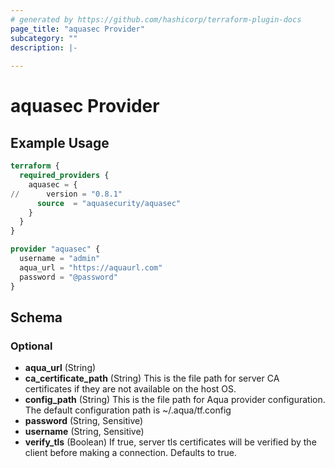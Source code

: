 ```yaml
---
# generated by https://github.com/hashicorp/terraform-plugin-docs
page_title: "aquasec Provider"
subcategory: ""
description: |-
  
---
```


# aquasec Provider



## Example Usage

```terraform
terraform {
  required_providers {
    aquasec = {
//      version = "0.8.1"
      source  = "aquasecurity/aquasec"
    }
  }
}

provider "aquasec" {
  username = "admin"
  aqua_url = "https://aquaurl.com"
  password = "@password"
}
```

<!-- schema generated by tfplugindocs -->
## Schema

### Optional

- **aqua_url** (String)
- **ca_certificate_path** (String) This is the file path for server CA certificates if they are not available on the host OS.
- **config_path** (String) This is the file path for Aqua provider configuration. The default configuration path is ~/.aqua/tf.config
- **password** (String, Sensitive)
- **username** (String, Sensitive)
- **verify_tls** (Boolean) If true, server tls certificates will be verified by the client before making a connection. Defaults to true.
